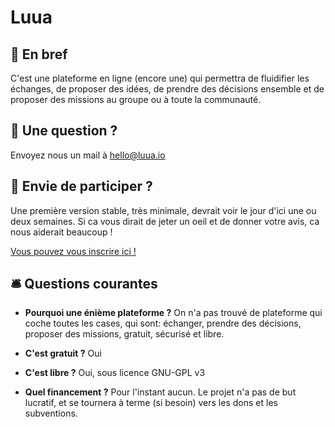 
# Luua

## 💃 En bref

C'est une plateforme en ligne (encore une) qui permettra de fluidifier les échanges, de proposer des idées, de prendre des décisions ensemble et de proposer des missions au groupe ou à toute la communauté.

## 🤔 Une question ?

Envoyez nous un mail à [hello@luua.io](mailto:hello@luua.io)

## 👋 Envie de participer ?

Une première version stable, très minimale, devrait voir le jour d'ici une ou deux semaines. Si ca vous dirait de jeter un oeil et de donner votre avis, ca nous aiderait beaucoup !

[Vous pouvez vous inscrire ici !](https://forms.gle/SNkUNi7MSMoELBwQ9)

## 🛎 Questions courantes

- **Pourquoi une énième plateforme ?**
On n'a pas trouvé de plateforme qui coche toutes les cases, qui sont: échanger, prendre des décisions, proposer des missions, gratuit, sécurisé et libre.

- **C'est gratuit ?**
Oui


- **C'est libre ?**
Oui, sous licence GNU-GPL v3

- **Quel financement ?**
Pour l'instant aucun. Le projet n'a pas de but lucratif, et se tournera à terme (si besoin) vers les dons et les subventions.
